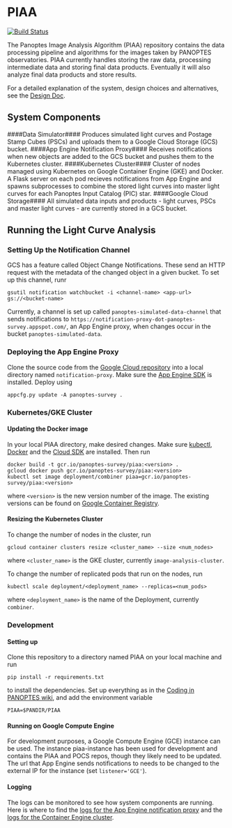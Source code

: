 PIAA
====

[![Build Status](https://travis-ci.org/panoptes/PIAA.svg?branch=master)](https://travis-ci.org/panoptes/PIAA)

The Panoptes Image Analysis Algorithm (PIAA) repository contains the data processing pipeline and algorithms for the images taken by PANOPTES observatories. PIAA currently handles storing the raw data, processing intermediate data and storing final data products. Eventually it will also analyze final data products and store results. 

For a detailed explanation of the system, design choices and alternatives, see the [Design Doc](https://docs.google.com/document/d/1GefBo-vYa6jKhT8LO7Z-fd7rppOMjD7AIczNJLBhS-o/edit#heading=h.xgjl2srtytjt).

## System Components

####Data Simulator####
Produces simulated light curves and Postage Stamp Cubes (PSCs) and uploads them to a Google Cloud Storage (GCS) bucket.
####App Engine Notification Proxy####
Receives notifications when new objects are added to the GCS bucket and pushes them to the Kubernetes cluster.
####Kubernetes Cluster####
Cluster of nodes managed using Kubernetes on Google Container Engine (GKE) and Docker. A Flask server on each pod recieves notifications from App Engine and spawns subprocesses to combine the stored light curves into master light curves for each Panoptes Input Catalog (PIC) star.
####Google Cloud Storage####
All simulated data inputs and products - light curves, PSCs and master light curves - are currently stored in a GCS bucket.


## Running the Light Curve Analysis

### Setting Up the Notification Channel

GCS has a feature called Object Change Notifications. These send an HTTP request with the metadata of the changed object in a given bucket. To set up this channel, runr
~~~
gsutil notification watchbucket -i <channel-name> <app-url> gs://<bucket-name>
~~~
Currently, a channel is set up called `panoptes-simulated-data-channel` that sends notifications to  `https://notification-proxy-dot-panoptes-survey.appspot.com/`, an App Engine proxy, when changes occur in the bucket `panoptes-simulated-data`.

### Deploying the App Engine Proxy

Clone the source code from the [Google Cloud repository](https://pantheon.corp.google.com/code/develop/browse/notification-proxy/master?project=panoptes-survey) into a local directory named `notification-proxy`. Make sure the [App Engine SDK](https://cloud.google.com/appengine/downloads#Google_App_Engine_SDK_for_Python) is installed. Deploy using 
~~~
appcfg.py update -A panoptes-survey .
~~~

### Kubernetes/GKE Cluster

#### Updating the Docker image

In your local PIAA directory, make desired changes. Make sure [kubectl](http://kubernetes.io/docs/user-guide/prereqs/), [Docker](https://docs.docker.com/) and the [Cloud SDK](https://cloud.google.com/sdk/docs/quickstarts) are installed. Then run
~~~
docker build -t gcr.io/panoptes-survey/piaa:<version> .
gcloud docker push gcr.io/panoptes-survey/piaa:<version>
kubectl set image deployment/combiner piaa=gcr.io/panoptes-survey/piaa:<version>
~~~
where `<version>` is the new version number of the image. The existing versions can be found on [Google Container Registry](https://pantheon.corp.google.com/kubernetes/images/tags/piaa?location=GLOBAL&project=panoptes-survey).

#### Resizing the Kubernetes Cluster

To change the number of nodes in the cluster, run
~~~
gcloud container clusters resize <cluster_name> --size <num_nodes>
~~~
where `<cluster_name>` is the GKE cluster, currently `image-analysis-cluster`.

To change the number of replicated pods that run on the nodes, run
~~~
kubectl scale deployment/<deployment_name> --replicas=<num_pods>
~~~
where `<deployment_name>` is the name of the Deployment, currently `combiner`.


### Development 

#### Setting up

Clone this repository to a directory named PIAA on your local machine and run
~~~
pip install -r requirements.txt
~~~
to install the dependencies. Set up everything as in the [Coding in PANOPTES wiki](https://github.com/panoptes/POCS/wiki/Coding-in-PANOPTES), and add the environment variable  
~~~
PIAA=$PANDIR/PIAA
~~~

#### Running on Google Compute Engine

For development purposes, a Google Compute Engine (GCE) instance can be used. The instance piaa-instance has been used for development and contains the PIAA and POCS repos, though they likely need to be updated. The url that App Engine sends notifications to needs to be changed to the external IP for the instance (set `listener='GCE'`). 

#### Logging

The logs can be monitored to see how system components are running. Here is where to find the [logs for the App Engine notification proxy](https://pantheon.corp.google.com/logs/viewer?project=panoptes-survey&minLogLevel=0&expandAll=false&resource=appengine.googleapis.com%2Fmodule_id%2Fnotification-proxy&key1=notification-proxy&logName=&advancedFilter=metadata.serviceName%3D%22appengine.googleapis.com%22%0Ametadata.labels.%22appengine.googleapis.com%2Fmodule_id%22%3D%22notification-proxy%22%0A) and the [logs for the Container Engine cluster](https://pantheon.corp.google.com/logs/viewer?project=panoptes-survey&minLogLevel=0&expandAll=false&resource=container.googleapis.com&key1=notification-proxy&logName=&lastVisibleTimestampNanos=1472781565000000000).
